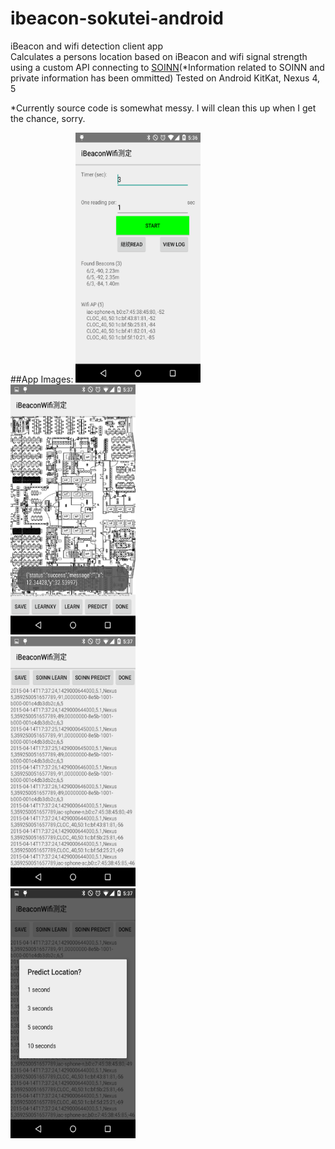 # ibeacon-sokutei-android
iBeacon and wifi detection client app <br>
Calculates a persons location based on iBeacon and wifi signal strength using a custom API connecting to [SOINN](http://www.haselab.info/soinn-e.html)(*Information related to SOINN and private information has been ommitted)
Tested on Android KitKat, Nexus 4, 5

*Currently source code is somewhat messy. I will clean this up when I get the chance, sorry.

##App Images:
<img src="https://github.com/kphongagsorn/ibeacon-sokutei-android/blob/master/images/Screenshot_2015-04-14-17-36-55.png" data-canonical-src="https://github.com/kphongagsorn/ibeacon-sokutei-android/blob/master/images/Screenshot_2015-04-14-17-36-55.png" width="200" height="400" /><br>
<img src="https://github.com/kphongagsorn/ibeacon-sokutei-android/blob/master/images/Screenshot_2015-04-14-17-37-21.png" data-canonical-src="https://github.com/kphongagsorn/ibeacon-sokutei-android/blob/master/images/Screenshot_2015-04-14-17-37-21.png" width="200" height="400" /><br>
<img src="https://github.com/kphongagsorn/ibeacon-sokutei-android/blob/master/images/Screenshot_2015-04-14-17-37-33.png" data-canonical-src="https://github.com/kphongagsorn/ibeacon-sokutei-android/blob/master/images/Screenshot_2015-04-14-17-37-33.png" width="200" height="400" /><br>
<img src="https://github.com/kphongagsorn/ibeacon-sokutei-android/blob/master/images/Screenshot_2015-04-14-17-37-44.png" data-canonical-src="https://github.com/kphongagsorn/ibeacon-sokutei-android/blob/master/images/Screenshot_2015-04-14-17-37-44.png" width="200" height="400" /><br>
